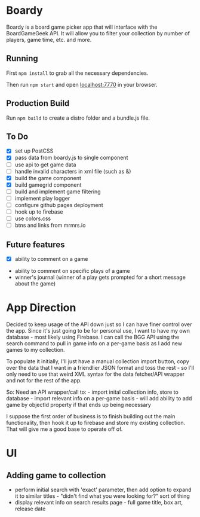 # Boardy

Boardy is a board game picker app that will interface with the BoardGameGeek API. It will allow you to filter your collection by number of players, game time, etc. and more.

## Running

First `npm install` to grab all the necessary dependencies. 

Then run `npm start` and open <localhost:7770> in your browser.

## Production Build

Run `npm build` to create a distro folder and a bundle.js file.

## To Do

- [x] set up PostCSS
- [x] pass data from boardy.js to single component
- [ ] use api to get game data
- [ ] handle invalid characters in xml file (such as &)
- [x] build the game component
- [x] build gamegrid component
- [ ] build and implement game filtering
- [ ] implement play logger
- [ ] configure github pages deployment
- [ ] hook up to firebase
- [ ] use colors.css
- [ ] btns and links from mrmrs.io

## Future features
- [x] ability to comment on a game
- ability to comment on specific plays of a game
- winner's journal (winner of a play gets prompted for a short message about the game)


# App Direction 

Decided to keep usage of the API down just so I can have finer control over the app. Since it's just going to be for personal use, I want to have my own database - most likely using Firebase. I can call the BGG API using the search command to pull in game info on a per-game basis as I add new games to my collection. 

To populate it initially, I'll just have a manual collection import button, copy over the data that I want in a friendlier JSON format and toss the rest - so I'll only need to use that weird XML syntax for the data fetcher/API wrapper and not for the rest of the app. 

So:
	Need an API wrapper/call to:
	- import inital collection info, store to database
	- import relevant info on a per-game basis 
		- will add ability to add game by objectId property if that ends up being necessary


I suppose the first order of business is to finish building out the main functionality, then hook it up to firebase and store my existing collection. That will give me a good base to operate off of.

# UI

## Adding game to collection
- perform initial search with 'exact' parameter, then add option to expand it to similar titles - "didn't find what you were looking for?" sort of thing
- display relevant info on search results page - full game title, box art, release date